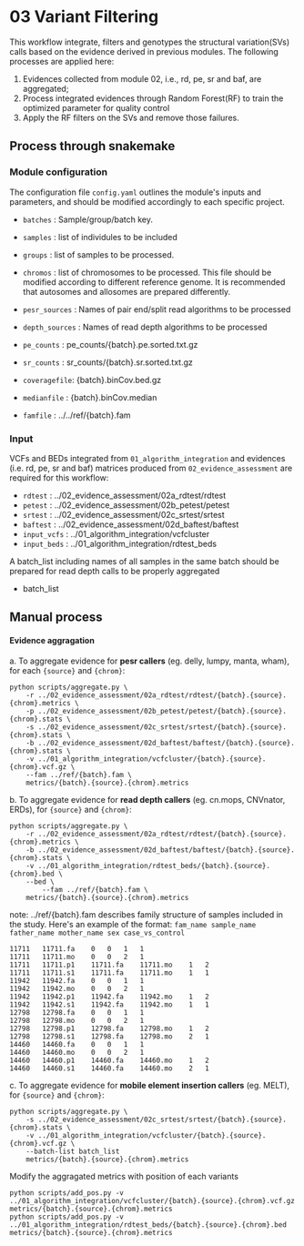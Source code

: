 # 03 Variant Filtering
This workflow integrate, filters and genotypes the structural variation(SVs) calls based on the evidence derived in previous modules. The following processes are applied here:
1. Evidences collected from module 02, i.e., rd, pe, sr and baf, are aggregated;
2. Process integrated evidences through Random Forest(RF) to train the optimized parameter for quality control
3. Apply the RF filters on the SVs and remove those failures.

## Process through snakemake

### Module configuration
The configuration file `config.yaml` outlines the module's inputs and parameters, and should be modified accordingly to each specific project. 

* `batches` : Sample/group/batch key.

* `samples` : list of individules to be included

* `groups` : list of samples to be processed.

* `chromos` : list of chromosomes to be processed.
This file should be modified according to different reference genome. It is recommended that autosomes and allosomes are prepared differently.

* `pesr_sources` : 	Names of pair end/split read algorithms to be processed

* `depth_sources` :	Names of read depth algorithms to be processed

* `pe_counts` : pe_counts/{batch}.pe.sorted.txt.gz 

* `sr_counts` : sr_counts/{batch}.sr.sorted.txt.gz

* `coveragefile`: {batch}.binCov.bed.gz 

* `medianfile` : {batch}.binCov.median

* `famfile` : ../../ref/{batch}.fam

### Input
VCFs and BEDs integrated from `01_algorithm_integration` and evidences (i.e. rd, pe, sr and baf) matrices produced from `02_evidence_assessment` are required for this workflow:
* `rdtest` : ../02_evidence_assessment/02a_rdtest/rdtest
* `petest` : ../02_evidence_assessment/02b_petest/petest
* `srtest` : ../02_evidence_assessment/02c_srtest/srtest
* `baftest` : ../02_evidence_assessment/02d_baftest/baftest
* `input_vcfs` : ../01_algorithm_integration/vcfcluster
* `input_beds` : ../01_algorithm_integration/rdtest_beds

A batch_list including names of all samples in the same batch should be prepared for read depth calls to be properly aggregated
* batch_list

## Manual process
#### Evidence aggragation
a. To aggregate evidence for **pesr callers** (eg. delly, lumpy, manta, wham), for each `{source}` and `{chrom}`: 
```
python scripts/aggregate.py \
	-r ../02_evidence_assessment/02a_rdtest/rdtest/{batch}.{source}.{chrom}.metrics \
	-p ../02_evidence_assessment/02b_petest/petest/{batch}.{source}.{chrom}.stats \
	-s ../02_evidence_assessment/02c_srtest/srtest/{batch}.{source}.{chrom}.stats \
	-b ../02_evidence_assessment/02d_baftest/baftest/{batch}.{source}.{chrom}.stats \
	-v ../01_algorithm_integration/vcfcluster/{batch}.{source}.{chrom}.vcf.gz \
	--fam ../ref/{batch}.fam \
	metrics/{batch}.{source}.{chrom}.metrics
```

b. To aggregate evidence for **read depth callers** (eg. cn.mops, CNVnator, ERDs), for `{source}` and `{chrom}`: 
```
python scripts/aggregate.py \
	-r ../02_evidence_assessment/02a_rdtest/rdtest/{batch}.{source}.{chrom}.metrics \
	-b ../02_evidence_assessment/02d_baftest/baftest/{batch}.{source}.{chrom}.stats \
	-v ../01_algorithm_integration/rdtest_beds/{batch}.{source}.{chrom}.bed \
	--bed \
        --fam ../ref/{batch}.fam \
	metrics/{batch}.{source}.{chrom}.metrics
```
note:  ../ref/{batch}.fam describes family structure of samples included in the study. Here's an example of the format:
`fam_name sample_name father_name mother_name sex case_vs_control`
```
11711	11711.fa	0	0	1	1
11711	11711.mo	0	0	2	1
11711	11711.p1	11711.fa	11711.mo	1	2
11711	11711.s1	11711.fa	11711.mo	1	1
11942	11942.fa	0	0	1	1
11942	11942.mo	0	0	2	1
11942	11942.p1	11942.fa	11942.mo	1	2
11942	11942.s1	11942.fa	11942.mo	1	1
12798	12798.fa	0	0	1	1
12798	12798.mo	0	0	2	1
12798	12798.p1	12798.fa	12798.mo	1	2
12798	12798.s1	12798.fa	12798.mo	2	1
14460	14460.fa	0	0	1	1
14460	14460.mo	0	0	2	1
14460	14460.p1	14460.fa	14460.mo	1	2
14460	14460.s1	14460.fa	14460.mo	2	1
```


c. To aggregate evidence for **mobile element insertion callers** (eg. MELT), for `{source}` and `{chrom}`: 
```
python scripts/aggregate.py \
	-s ../02_evidence_assessment/02c_srtest/srtest/{batch}.{source}.{chrom}.stats \
	-v ../01_algorithm_integration/vcfcluster/{batch}.{source}.{chrom}.vcf.gz \
	--batch-list batch_list
	metrics/{batch}.{source}.{chrom}.metrics
```

Modify the aggragated metrics with position of each variants
```
python scripts/add_pos.py -v ../01_algorithm_integration/vcfcluster/{batch}.{source}.{chrom}.vcf.gz metrics/{batch}.{source}.{chrom}.metrics
python scripts/add_pos.py -v ../01_algorithm_integration/rdtest_beds/{batch}.{source}.{chrom}.bed metrics/{batch}.{source}.{chrom}.metrics
